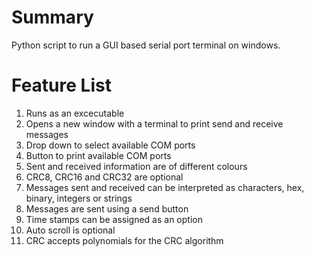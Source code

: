 # Summary

Python script to run a GUI based serial port terminal on windows. 

# Feature List

1. Runs as an excecutable
2. Opens a new window with a terminal to print send and receive messages
3. Drop down to select available COM ports
4. Button to print available COM ports
5. Sent and received information are of different colours
6. CRC8, CRC16 and CRC32 are optional
7. Messages sent and received can be interpreted as characters, hex, binary, integers or strings
8. Messages are sent using a send button
9. Time stamps can be assigned as an option
10. Auto scroll is optional
11. CRC accepts polynomials for the CRC algorithm
